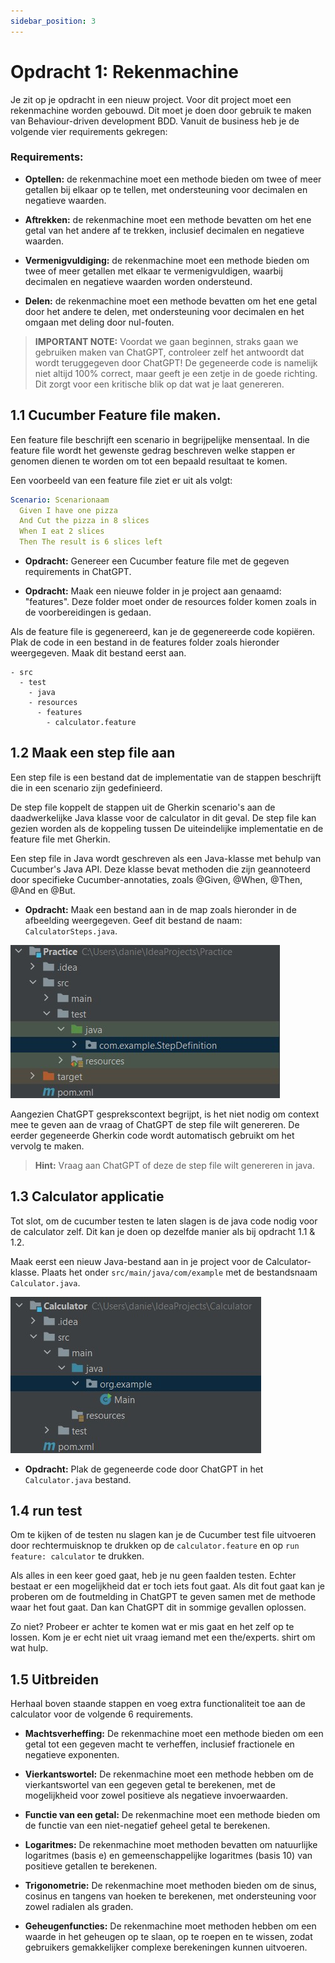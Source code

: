 ```yaml
---
sidebar_position: 3
---
```


# Opdracht 1: Rekenmachine

Je zit op je opdracht in een nieuw project. Voor dit project moet een rekenmachine worden gebouwd. Dit moet je doen door
gebruik te maken van Behaviour-driven development BDD. Vanuit de business heb je de volgende vier requirements gekregen:

### Requirements:

- **Optellen:** de rekenmachine moet een methode bieden om twee of meer getallen bij elkaar op te tellen, met
  ondersteuning voor decimalen en negatieve waarden.

- **Aftrekken:** de rekenmachine moet een methode bevatten om het ene getal van het andere af te trekken, inclusief
  decimalen en negatieve waarden.

- **Vermenigvuldiging:** de rekenmachine moet een methode bieden om twee of meer getallen met elkaar te
  vermenigvuldigen, waarbij decimalen en negatieve waarden worden ondersteund.

- **Delen:** de rekenmachine moet een methode bevatten om het ene getal door het andere te delen, met ondersteuning voor
  decimalen en het omgaan met deling door nul-fouten.

> **IMPORTANT NOTE:** Voordat we gaan beginnen, straks gaan we gebruiken maken van ChatGPT, controleer zelf het
> antwoordt dat wordt teruggegeven door ChatGPT! De gegeneerde code is namelijk niet altijd 100% correct, maar geeft je
> een zetje in de goede richting. Dit zorgt voor een kritische blik op dat wat je laat genereren.

## 1.1 Cucumber Feature file maken.

Een feature file beschrijft een scenario in begrijpelijke mensentaal. In die feature file wordt het gewenste gedrag
beschreven welke stappen er genomen dienen te worden om tot een bepaald resultaat te komen.

Een voorbeeld van een feature file ziet er uit als volgt:

```yml
Scenario: Scenarionaam
  Given I have one pizza
  And Cut the pizza in 8 slices
  When I eat 2 slices
  Then The result is 6 slices left
```

- **Opdracht:** Genereer een Cucumber feature file met de gegeven requirements in ChatGPT.

- **Opdracht:** Maak een nieuwe folder in je project aan genaamd: "features". Deze folder moet onder de resources folder
  komen zoals in de voorbereidingen is gedaan.

Als de feature file is gegenereerd, kan je de gegenereerde code kopiëren. Plak de code in een bestand in de features
folder zoals hieronder weergegeven. Maak dit bestand eerst aan.

```
- src
  - test
    - java
    - resources
      - features
        - calculator.feature
```

## 1.2 Maak een step file aan

Een step file is een bestand dat de implementatie van de stappen beschrijft die in een scenario zijn gedefinieerd.

De step file koppelt de stappen uit de Gherkin scenario's aan de daadwerkelijke Java klasse voor de calculator in dit
geval. De step file kan gezien worden als de koppeling tussen De uiteindelijke implementatie en de feature file met
Gherkin.

Een step file in Java wordt geschreven als een Java-klasse met behulp van Cucumber's Java API. Deze klasse bevat
methoden die zijn geannoteerd door specifieke Cucumber-annotaties, zoals @Given, @When, @Then, @And en @But.

- **Opdracht:** Maak een bestand aan in de map zoals hieronder in de afbeelding weergegeven. Geef dit bestand de
  naam: `CalculatorSteps.java`.

![project-structure2.jpg](project-structure2.jpg)

Aangezien ChatGPT gesprekscontext begrijpt, is het niet nodig om context mee te geven aan de vraag of ChatGPT de step
file wilt genereren. De eerder gegeneerde Gherkin code wordt automatisch gebruikt om het vervolg te maken.

> **Hint:** Vraag aan ChatGPT of deze de step file wilt genereren in java.

## 1.3 Calculator applicatie

Tot slot, om de cucumber testen te laten slagen is de java code nodig voor de calculator zelf. Dit kan je doen op
dezelfde manier als bij opdracht 1.1 & 1.2.

Maak eerst een nieuw Java-bestand aan in je project voor de Calculator-klasse. Plaats het
onder `src/main/java/com/example` met de bestandsnaam `Calculator.java`.

![project-structure.jpg](project-structure.jpg)

- **Opdracht:** Plak de gegeneerde code door ChatGPT in het `Calculator.java` bestand.

## 1.4 run test

Om te kijken of de testen nu slagen kan je de Cucumber test file uitvoeren door rechtermuisknop te drukken op
de `calculator.feature` en op `run feature: calculator` te drukken.

Als alles in een keer goed gaat, heb je nu geen faalden testen. Echter bestaat er een mogelijkheid dat er toch iets fout
gaat.
Als dit fout gaat kan je proberen om de foutmelding in ChatGPT te geven samen met de methode waar het fout gaat. Dan kan
ChatGPT dit in sommige gevallen oplossen.

Zo niet? Probeer er achter te komen wat er mis gaat en het zelf op te lossen. Kom je er echt niet uit vraag iemand met
een the/experts. shirt om wat hulp.

## 1.5 Uitbreiden

Herhaal boven staande stappen en voeg extra functionaliteit toe aan de calculator voor de volgende 6 requirements.

- **Machtsverheffing:** De rekenmachine moet een methode bieden om een getal tot een gegeven macht te verheffen,
  inclusief
  fractionele en negatieve exponenten.

- **Vierkantswortel:** De rekenmachine moet een methode hebben om de vierkantswortel van een gegeven getal te berekenen,
  met
  de mogelijkheid voor zowel positieve als negatieve invoerwaarden.

- **Functie van een getal:** De rekenmachine moet een methode bieden om de functie van een niet-negatief geheel getal te
  berekenen.

- **Logaritmes:** De rekenmachine moet methoden bevatten om natuurlijke logaritmes (basis e) en gemeenschappelijke
  logaritmes (basis 10) van positieve getallen te berekenen.

- **Trigonometrie:** De rekenmachine moet methoden bieden om de sinus, cosinus en tangens van hoeken te berekenen, met
  ondersteuning voor zowel radialen als graden.

- **Geheugenfuncties:** De rekenmachine moet methoden hebben om een waarde in het geheugen op te slaan, op te roepen en
  te
  wissen, zodat gebruikers gemakkelijker complexe berekeningen kunnen uitvoeren.
